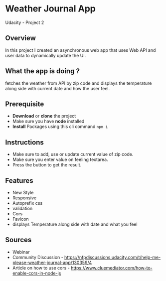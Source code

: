 # Weather Journal App
Udacity - Project 2

## Overview
In this project I created an asynchronous web app that uses Web API and user data to dynamically update the UI. 

## What the app is doing ?

fetches the weather from API by zip code and displays the temperature along side with current date and how the user feel.

## Prerequisite
- **Download** or **clone** the project
- Make sure you have **node** installed
- **Install** Packages using this cli command `npm i`

## Instructions
- Make sure to add, use or update current value of zip code.
- Make sure you enter value on feeling textarea.
- Press the button to get the result.

## Features
- New Style
- Responsive
- Autoprefix css
- validation
- Cors
- Favicon
- displays Temperature along side with date and what you feel

## Sources
- Webinar
- Community Discussion - https://nfpdiscussions.udacity.com/t/help-me-please-weather-journal-app/130359/4
- Article on how to use cors - https://www.cluemediator.com/how-to-enable-cors-in-node-js
